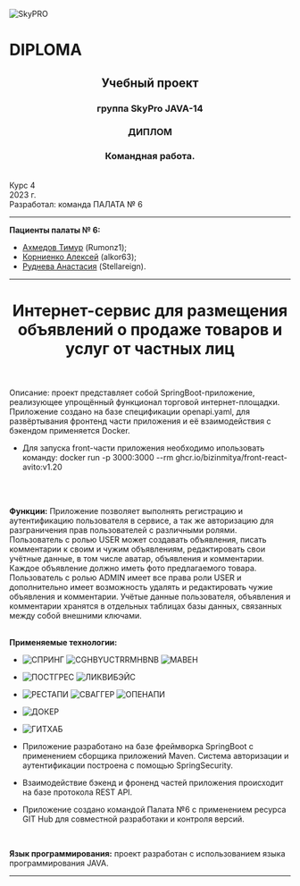 ![SkyPRO](https://github.com/Stellareign/DIPLOMA_WORK/assets/115870673/de0be796-faa6-4fb1-9c6f-1b5ab20a4f2f)

# DIPLOMA 
<h2 align="center"> Учебный проект</h2>
<h3 align="center"> группа SkyPro JAVA-14</h3>
<h3 align="center"> ДИПЛОМ </h3>
<h3 align="center"> Командная работа.</h3>
<br /> Курс 4
<br /> 2023 г.
<br /> Разработал: команда ПАЛАТА № 6 

*****************************

**Пациенты палаты № 6:**

* [Ахмедов Тимур](https://github.com/Rumonz1) (Rumonz1);
* [Корниенко Алексей](https://github.com/alkor63)  (alkor63);
* [Руднева Анастасия](https://github.com/Stellareign) (Stellareign).

*****************************
<h1 align="center">Интернет-сервис для размещения объявлений о продаже товаров и услуг от частных лиц</h1>
<br />
<br />
Описание: проект представляет собой SpringBoot-приложение, реализующее упрощённый функционал торговой 
интернет-площадки. 
Приложение создано на базе спецификации openapi.yaml, для развёртывания фронтенд части приложения и её 
взаимодействия с бэкендом применяется Docker.
<br />

* Для запуска front-части приложения необходимо ипользовать команду:
  docker run -p 3000:3000 --rm ghcr.io/bizinmitya/front-react-avito:v1.20

<br />
<br /> 

**Функции:** Приложение позволяет выполнять регистрацию и аутентификацию пользователя 
в сервисе, а так же авторизацию для разграничения прав пользователей с различными ролями.
Пользователь с ролью USER может создавать объявления, писать комментарии к своим и чужим объявлениям,
редактировать свои учётные данные, в том числе аватар, объявления и комментарии. Каждое объявление должно
иметь фото предлагаемого товара.
Пользователь с ролью ADMIN имеет все права роли USER и дополнительно имеет возможность удалять и редактировать чужие 
объявления и комментарии.
Учётые данные пользователя, объявления и комментарии хранятся в отдельных таблицах базы данных, связанных между собой 
внешними ключами.
<br />
<br /> 

**Применяемые технологии:**

* ![СПРИНГ](https://github.com/Stellareign/DIPLOMA_WORK/assets/115870673/ea5552e4-071b-445d-88ce-a99fa33cd810)  ![CGHBYUCTRRMHBNB](https://github.com/Stellareign/DIPLOMA_WORK/assets/115870673/9a9ab0b4-795d-4e5d-94f9-ee5cf3a556c5)  ![МАВЕН](https://github.com/Stellareign/DIPLOMA_WORK/assets/115870673/2584dde9-474a-42ad-a44c-3173545e02f8)

* ![ПОСТГРЕС](https://github.com/Stellareign/DIPLOMA_WORK/assets/115870673/6ac566df-0031-4334-b63d-f0d47cf292c8)  ![ЛИКВИБЭЙС](https://github.com/Stellareign/DIPLOMA_WORK/assets/115870673/f3291751-49c3-48db-b78d-e27f17d7494b)

* ![РЕСТАПИ](https://github.com/Stellareign/DIPLOMA_WORK/assets/115870673/5dd36ef2-f1c5-4bf9-b573-f21c10c718e9)  ![СВАГГЕР](https://github.com/Stellareign/DIPLOMA_WORK/assets/115870673/3ceba63f-dc58-4e5e-b975-682459d68f21)  ![ОПЕНАПИ](https://github.com/Stellareign/DIPLOMA_WORK/assets/115870673/5da62b60-f370-4dc1-a44f-c4471cbbe8af)


* ![ДОКЕР](https://github.com/Stellareign/DIPLOMA_WORK/assets/115870673/a3d5c7ea-916d-4328-bd20-0be2191403fc)
* ![ГИТХАБ](https://github.com/Stellareign/DIPLOMA_WORK/assets/115870673/954ac850-7165-4382-9ef3-bc632e34159d)
  <br />
* Приложение разработано на базе фреймворка SpringBoot с применением сборщика приложений Maven. Система авторизации и аутентификации построена с помощью SpringSecurity.
* Взаимодействие бэкенд и фроненд частей приложения происходит на базе протокола REST API.
* Приложение создано командой Палата №6 с применением ресурса GIT Hub для совместной разработаки и контроля версий.







<br /> 

**Язык программирования:** проект разработан с использованием языка программирования JAVA.

*****************************
